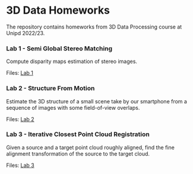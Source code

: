 # 3D Data Homeworks

The repository contains homeworks from 3D Data Processing course at Unipd 2022/23.

### Lab 1 - Semi Global Stereo Matching

Compute disparity maps estimation of stereo images.

Files: [Lab 1](https://github.com/SiMoM0/3Ddata/tree/master/Lab1)

### Lab 2 - Structure From Motion

Estimate the 3D structure of a small scene take by our smartphone from a sequence of images with some field-of-view overlaps.

Files: [Lab 2](https://github.com/SiMoM0/3Ddata/tree/master/Lab2)

### Lab 3 - Iterative Closest Point Cloud Registration

Given a source and a target point cloud roughly aligned, find the fine alignment transformation of the source to the target cloud.

Files: [Lab 3](https://github.com/SiMoM0/3Ddata/tree/master/Lab3)
